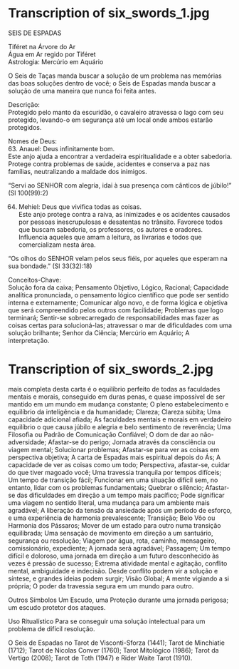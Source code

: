 # Transcription of six_swords_1.jpg

SEIS DE ESPADAS

Tiféret na Árvore do Ar  
Água em Ar regido por Tiféret  
Astrologia: Mercúrio em Aquário

O Seis de Taças manda buscar a solução de um problema nas memórias das boas soluções dentro de você; o Seis de Espadas manda buscar a solução de uma maneira que nunca foi feita antes.

Descrição:  
Protegido pelo manto da escuridão, o cavaleiro atravessa o lago com seu protegido, levando-o em segurança até um local onde ambos estarão protegidos.

Nomes de Deus:  
63. Anauel: Deus infinitamente bom.  
Este anjo ajuda a encontrar a verdadeira espiritualidade e a obter sabedoria. Protege contra problemas de saúde, acidentes e conserva a paz nas famílias, neutralizando a maldade dos inimigos.

“Servi ao SENHOR com alegria, idai à sua presença com cânticos de júbilo!” (Sl 100(99):2)

64. Mehiel: Deus que vivifica todas as coisas.  
Este anjo protege contra a raiva, as inimizades e os acidentes causados por pessoas inescrupulosas e desatentas no trânsito. Favorece todos que buscam sabedoria, os professores, os autores e oradores. Influencia aqueles que amam a leitura, as livrarias e todos que comercializam nesta área.

“Os olhos do SENHOR velam pelos seus fiéis, por aqueles que esperam na sua bondade.” (Sl 33(32):18)

Conceitos-Chave:  
Solução fora da caixa; Pensamento Objetivo, Lógico, Racional; Capacidade analítica pronunciada, o pensamento lógico científico que pode ser sentido interna e externamente; Comunicar algo novo, e de forma lógica e objetiva que será compreendido pelos outros com facilidade; Problemas que logo terminará; Sentir-se sobrecarregado de responsabilidades mas fazer as coisas certas para solucioná-las; atravessar o mar de dificuldades com uma solução brilhante; Senhor da Ciência; Mercúrio em Aquário; A interpretação.

# Transcription of six_swords_2.jpg

mais completa desta carta é o equilíbrio perfeito de todas as faculdades mentais e morais, conseguido em duras penas, e quase impossível de ser mantido em um mundo em mudança constante; O pleno estabelecimento e equilíbrio da inteligência e da humanidade; Clareza; Clareza súbita; Uma capacidade adicional afiada; As faculdades mentais e morais em verdadeiro equilíbrio o que causa júbilo e alegria e belo sentimento de reverência; Uma Filosofia ou Padrão de Comunicação Confiável; O dom de dar ao não-adversidade; Afastar-se do perigo; Jornada através da consciência ou viagem mental; Solucionar problemas; Afastar-se para ver as coisas em perspectiva objetiva; A carta de Espadas mais espiritual depois do Ás; A capacidade de ver as coisas como um todo; Perspectiva, afastar-se, cuidar do que tiver magoado você; Uma travessia tranquila por tempos difíceis; Um tempo de transição fácil; Funcionar em uma situação difícil sem, no entanto, lidar com os problemas fundamentais; Quebrar o silêncio; Afastar-se das dificuldades em direção a um tempo mais pacífico; Pode significar uma viagem no sentido literal, uma mudança para um ambiente mais agradável; A liberação da tensão da ansiedade após um período de esforço, e uma experiência de harmonia prevalescente; Transição; Belo Vôo ou Harmonia dos Pássaros; Mover de um estado para outro numa transição equilibrada; Uma sensação de movimento em direção a um santuário, segurança ou resolução; Viagem por água, rota, caminho, mensageiro, comissionário, expediente; A jornada será agradável; Passagem; Um tempo difícil e doloroso, uma jornada em direção a um futuro desconhecido às vezes é pressão de sucesso; Extrema atividade mental e agitação, conflito mental, ambiguidade e indecisão. Desde conflito podem vir a solução e síntese, e grandes ideias podem surgir; Visão Global; A mente vigiando a si própria; O poder da travessia segura em um mundo para outro.

Outros Símbolos
Um Escudo, uma Proteção durante uma jornada perigosa; um escudo protetor dos ataques.

Uso Ritualístico
Para se conseguir uma solução intelectual para um problema de difícil resolução.

O Seis de Espadas no Tarot de Visconti-Sforza (1441); Tarot de Minchiatie (1712); Tarot de Nicolas Conver (1760); Tarot Mitológico (1986); Tarot da Vertigo (2008); Tarot de Toth (1947) e Rider Waite Tarot (1910).